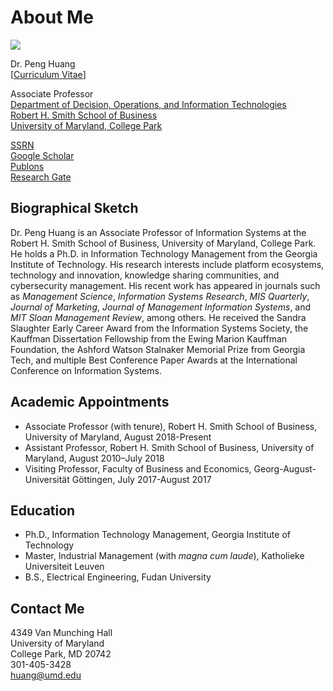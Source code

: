 # About Me
![](https://penghuang.com/WordPress/wp-content/uploads/2022/01/Huang_Peng-01Oct19-024-200x300.jpg)

Dr. Peng Huang  
\[[Curriculum Vitae](https://penghuang.com/WordPress/wp-content/uploads/2022/02/cv.pdf)\]

Associate Professor  
[Department of Decision, Operations, and Information Technologies](https://www.rhsmith.umd.edu/faculty-research/academic-departments/decision-operations-information-technologies)  
[Robert H. Smith School of Business](https://www.rhsmith.umd.edu/)  
[University of Maryland, College Park](https://umd.edu)

[SSRN](http://papers.ssrn.com/sol3/cf_dev/AbsByAuth.cfm?per_id=890498)  
[Google Scholar](http://scholar.google.com/citations?user=Ntu1BwgAAAAJ)  
[Publons](https://publons.com/researcher/2021674/peng-huang)  
[Research Gate](https://www.researchgate.net/profile/Peng_Huang4)

## Biographical Sketch

Dr. Peng Huang is an Associate Professor of Information Systems at the Robert H. Smith School of Business, University of Maryland, College Park. He holds a Ph.D. in Information Technology Management from the Georgia Institute of Technology. His research interests include platform ecosystems, technology and innovation, knowledge sharing communities, and cybersecurity management. His recent work has appeared in journals such as *Management Science*, *Information Systems Research*, *MIS Quarterly*, *Journal of Marketing*, *Journal of Management Information Systems*, and *MIT Sloan Management Review*, among others. He received the Sandra Slaughter Early Career Award from the Information Systems Society, the Kauffman Dissertation Fellowship from the Ewing Marion Kauffman Foundation, the Ashford Watson Stalnaker Memorial Prize from Georgia Tech, and multiple Best Conference Paper Awards at the International Conference on Information Systems.

## Academic Appointments

- Associate Professor (with tenure), Robert H. Smith School of Business, University of Maryland, August 2018-Present  
- Assistant Professor, Robert H. Smith School of Business, University of Maryland, August 2010–July 2018  
- Visiting Professor, Faculty of Business and Economics, Georg-August-Universität Göttingen, July 2017-August 2017

## Education

- Ph.D., Information Technology Management, Georgia Institute of Technology  
- Master, Industrial Management (with *magna cum laude*), Katholieke Universiteit Leuven  
- B.S., Electrical Engineering, Fudan University

## Contact Me

 4349 Van Munching Hall  
 University of Maryland  
 College Park, MD 20742  
 301-405-3428  
 <huang@umd.edu>
